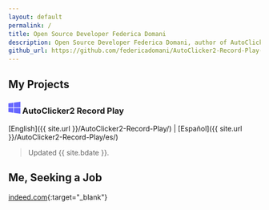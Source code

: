 ```yaml
---
layout: default
permalink: /
title: Open Source Developer Federica Domani
description: Open Source Developer Federica Domani, author of AutoClicker2 Record Play, modern OP Auto Clicker fork
github_url: https://github.com/federicadomani/AutoClicker2-Record-Play-The-Lists-Of-Mouse-Clicks
---
```




## My Projects

### ![Windows](./windows.svg) AutoClicker2 Record Play

[English]({{ site.url }}/AutoClicker2-Record-Play/) | [Español]({{ site.url }}/AutoClicker2-Record-Play/es/)

> Updated {{ site.bdate }}.

## Me, Seeking a Job

[indeed.com](https://profile.indeed.com/p/federicad-l6l6w6d){:target="_blank"}
